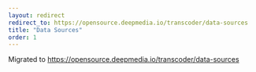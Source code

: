 ```yaml
---
layout: redirect
redirect_to: https://opensource.deepmedia.io/transcoder/data-sources
title: "Data Sources"
order: 1
---
```


Migrated to https://opensource.deepmedia.io/transcoder/data-sources

